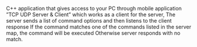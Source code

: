 C++ application that gives access to your PC through mobile application ”TCP UDP Server & Client” which works as a
client for the server, The server sends a list of command options and then listens to the client response If the command
matches one of the commands listed in the server map, the command will be executed Otherwise server responds with no
match.
